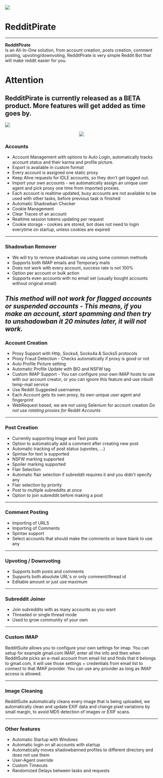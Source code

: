 ![ ](https://media.discordapp.net/attachments/1033015592036343841/1120428670310424697/Screenshot_2023-06-16_232014.png?width=1766&height=307)
# **RedditPirate**
___
**RedditPirate**<br>
Is an All-In-One solution, from account creation, posts creation, comment posting, upvoting/downvoting, RedditPirate is very simple Reddit Bot that will make reddit easier for you.<br>

# Attention<br>

RedditPirate is currently released as a BETA product. More features will get added as time goes by.
---
![ ](https://cdn.discordapp.com/attachments/1033015592036343840/1120921583922454679/Screen_Shot_2023-06-20_at_8.39.12_PM.png)
<br>

<p align="center">
  <img src="[https://cdn.discordapp.com/attachments/1033015592036343840/1120921583922454679/Screen_Shot_2023-06-20_at_8.39.12_PM.png]" />
</p>

### Accounts
- Account Management with options to Auto Login, automatically tracks account status and their karma and profile picture.
- Export is available in custom format
- Every account is assigned one static proxy
- Keep Alive requests for IDLE accounts, so they don't get logged out.
- Import your own accounts - we automatically assign an unique user agent and pick proxy one time from imported proxies.
- Each account is realtime updated, busy accounts are not available to be used with other tasks, before previous task is finished
- Automatic Shadowban Checker
- Cookie Management
- Clear Traces of an account
- Realtime session tokens updating per request
- Cookie storage - cookies are stored, bot does not need to login everytime on startup, unless cookies are expired
---
### Shadowban Remover
- We will try to remove shadowban via using some common methods
- Supports both IMAP emails and Temporary mails
- Does not work with every account, success rate is not 100%
- Option per account or bulk action
- Supports even accounts with no email set (usually bought accounts without original email)

*This method will not work for flagged accounts or suspended accounts - This means, if you make an account, start spamming and then try to unshadowban it 20 minutes later, it will not work.*
---
### Account Creation
- Proxy Support with Http, Socks4, Socks4a & Socks5 protocols
- Proxy Fraud Detection - Checks automatically if proxy is good or not
- Auto Profile Picture setting
- Automatic Profile Update with BIO and NSFW tag
- Custom IMAP Support - You can configure your own IMAP hosts to use with our account creator, or you can ignore this feature and use inbuilt temp-mail service
- Use Reddit Suggested usernames
- Each Account gets its own proxy, its own unique user agent and fingerprint
- WebRequest based, we are not using Selenium for account creation
  *Do not use rotating proxies for Reddit Accounts*
---
### Post Creation
- Currently supporting Image and Text posts
- Option to automatically add a comment after creating new post
- Automatic tracking of post status (upvotes, ...)
- Spintax for text is supported
- NSFW marking supported
- Spoiler marking supported
- Flair Selection
- Automatic flair selection if subreddit requires it and you didn't specify any
- Flair selection by priority
- Post to multiple subreddits at once
- Option to join subreddit before making a post
---
### Comment Posting
- Importing of URLS
- Importing of Comments
- Spintax support
- Select accounts that should make the comments or leave blank to use any
---
### Upvoting / Downvoting
- Supports both posts and comments
- Supports both absolute URL's or only comment/thread id
- Editable amount or just use maximum
---
### Subreddit Joiner
- Join subreddits with as many accounts as you want
- Threaded or single thread mode
- Used to grow community of your own
___

### Custom IMAP

RedditSuite allows you to configure your own settings for imap. You can setup for example gmail.com IMAP, enter all the info and then when RedditSuite picks an e-mail account from email list and finds that it belongs to gmail.com, it will use those settings + credentials from email list to connect to that IMAP provider. You can use any provider as long as IMAP access is allowed.<br>

---
### Image Cleaning

RedditSuite automatically cleans every image that is being uploaded, we automatically clean and update EXIF data and change pixel variations by small margin, to avoid MD5 detection of images or EXIF scans.
___
### Other features
- Automatic Startup with Windows
- Automatic login on all accounts with startup
- Automatically moves shadowbanned profiles to different directory and does not use them
- User-Agent override
- Custom Timeouts
- Randomized Delays between tasks and requests




